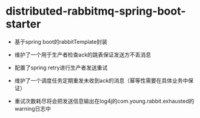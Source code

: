 # distributed-rabbitmq-spring-boot-starter

* 基于spring boot的rabbitTemplate封装

* 维护了一个用于生产者检查ack的跳表保证发送方不丢消息

* 配置了spring retry进行生产者发送重试

* 维护了一个调度任务定期重发未收到ack的消息（幂等性需要在具体业务中保证）

* 重试次数耗尽将会把发送信息输出在log4j的com.young.rabbit.exhausted的warning日志中
